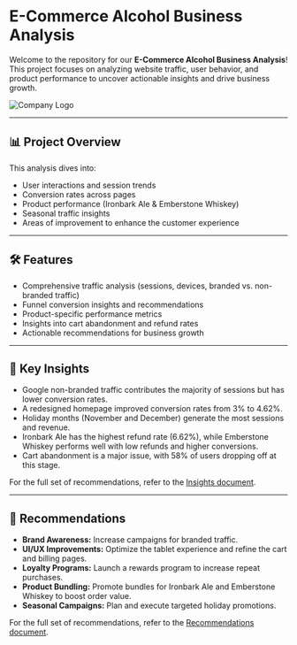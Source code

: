 # E-Commerce Alcohol Business Analysis

Welcome to the repository for our **E-Commerce Alcohol Business Analysis**! This project focuses on analyzing website traffic, user behavior, and product performance to uncover actionable insights and drive business growth. 

![Company Logo](Logo.png "Company Logo")

---

## 📊 **Project Overview**

This analysis dives into:
- User interactions and session trends
- Conversion rates across pages
- Product performance (Ironbark Ale & Emberstone Whiskey)
- Seasonal traffic insights
- Areas of improvement to enhance the customer experience

---

## 🛠️ **Features**
- Comprehensive traffic analysis (sessions, devices, branded vs. non-branded traffic)
- Funnel conversion insights and recommendations
- Product-specific performance metrics
- Insights into cart abandonment and refund rates
- Actionable recommendations for business growth

---

## 🚀 **Key Insights**
 - Google non-branded traffic contributes the majority of sessions but has lower conversion rates.
 - A redesigned homepage improved conversion rates from 3% to 4.62%.
 - Holiday months (November and December) generate the most sessions and revenue.
 - Ironbark Ale has the highest refund rate (6.62%), while Emberstone Whiskey performs well with low refunds and higher conversions.
 - Cart abandonment is a major issue, with 58% of users dropping off at this stage.

For the full set of recommendations, refer to the [Insights document](./Insights.md).

---

## 📌 **Recommendations**
- **Brand Awareness:** Increase campaigns for branded traffic.
- **UI/UX Improvements:** Optimize the tablet experience and refine the cart and billing pages.
- **Loyalty Programs:** Launch a rewards program to increase repeat purchases.
- **Product Bundling:** Promote bundles for Ironbark Ale and Emberstone Whiskey to boost order value.
- **Seasonal Campaigns:** Plan and execute targeted holiday promotions.

For the full set of recommendations, refer to the [Recommendations document](./Recommendations.md).

